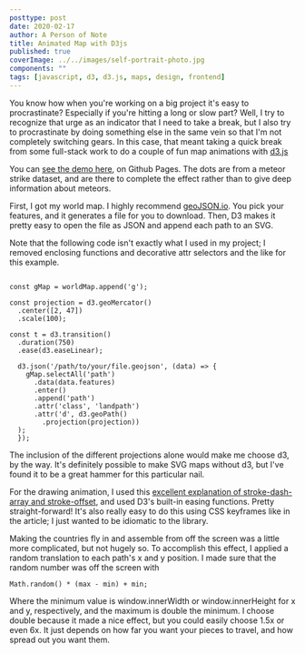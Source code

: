 ```yaml
---
posttype: post
date: 2020-02-17
author: A Person of Note
title: Animated Map with D3js
published: true
coverImage: ../../images/self-portrait-photo.jpg
components: ""
tags: [javascript, d3, d3.js, maps, design, frontend]
---
```



You know how when you're working on a big project it's easy to procrastinate? Especially if you're hitting a long or slow part? Well, I try to recognize that urge as an indicator that I need to take a break, but I also try to procrastinate by doing something else in the same vein so that I'm not completely switching  gears. In this case, that meant taking a quick break from some full-stack work to do a couple of fun map animations with [d3.js](https://d3js.org/)

You can [see the demo here](https://personofnote.github.io/animated-map-drawing/), on Github Pages. The dots are from a meteor strike dataset, and are there to complete the effect rather than to give deep information about meteors.

First, I got my world map. I highly recommend [geoJSON.io](https://geojson.io). You pick your features, and it generates a file for you to download. Then, D3 makes it pretty easy to open the file as JSON and append each path to an SVG.

Note that the following code isn't exactly what I used in my project; I removed enclosing functions and decorative attr selectors and the like for this example.

```const worldMapSVG = d3.select('#world-map');

const gMap = worldMap.append('g');

const projection = d3.geoMercator()
  .center([2, 47])
  .scale(100);

const t = d3.transition()
  .duration(750)
  .ease(d3.easeLinear);

  d3.json('/path/to/your/file.geojson', (data) => {
    gMap.selectAll('path')
      .data(data.features)
      .enter()
      .append('path')
      .attr('class', 'landpath')
      .attr('d', d3.geoPath()
        .projection(projection))
  );
  });
  ```

The inclusion of the different projections alone would make me choose d3, by the way. It's definitely possible to make SVG maps without d3, but I've found it to be a great hammer for this particular nail.

For the drawing animation, I used this [excellent explanation of stroke-dash-array and stroke-offset](https://css-tricks.com/svg-line-animation-works/), and used D3's built-in easing functions. Pretty straight-forward! It's also really easy to do this using CSS keyframes like in the article; I just wanted to be idiomatic to the library.

Making the countries fly in and assemble from off the screen was a little more complicated, but not hugely so. To accomplish this effect, I applied a random translation to each path's x and y position. I made sure that the random number was off the screen with

  `Math.random() * (max - min) + min;`

Where the minimum value is window.innerWidth or window.innerHeight for x and  y, respectively, and the maximum is double the minimum. I choose double because it made a nice effect, but you could easily choose 1.5x or even 6x. It just depends on how far you want your pieces to travel, and how spread out you want them.
  